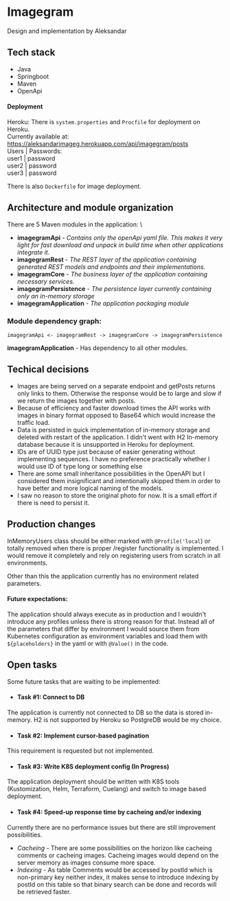 # Imagegram

Design and implementation by Aleksandar

## Tech stack

- Java
- Springboot
- Maven
- OpenApi

#### Deployment

Heroku:
There is `system.properties` and `Procfile` for deployment on Heroku.\
Currently available at: https://aleksandarimageg.herokuapp.com/api/imagegram/posts \
Users | Passwords: \
user1 | password \
user2 | password \
user3 | password 

There is also `Dockerfile` for image deployment.

## Architecture and module organization

There are 5 Maven modules in the application: \
- **imagegramApi** - *Contains only the openApi yaml file. This makes it very light for fast download and unpack in build time when other applications integrate it.*
- **imagegramRest** - *The REST layer of the application containing generated REST models and endpoints and their implementations.*
- **imagegramCore** - *The business layer of the application containing necessary services.*
- **imagegramPersistence** - *The persistence layer currently containing only an in-memory storage*
- **imagegramApplication** - *The application packaging module*


### Module dependency graph:
```
imagegramApi <- imagegramRest -> imagegramCore -> imagegramPersistence
```
**imagegramApplication** - Has dependency to all other modules.


## Techical decisions

* Images are being served on a separate endpoint and getPosts returns only links to them. Otherwise the response would be to large and slow if we return the images together with posts.
* Because of efficiency and faster download times the API works with images in binary format opposed to Base64 which would increase the traffic load.
* Data is persisted in quick implementation of in-memory storage and deleted with restart of the application. I didn't went with H2 In-memory database because it is unsupported in Heroku for deployment.
* IDs are of UUID type just because of easier generating without implementing sequences. I have no preference practically whether I would use ID of type long or something else
* There are some small inheritance possibilities in the OpenAPI but I considered them insignificant and intentionally skipped them in order to have better and more logical naming of the models.
* I saw no reason to store the original photo for now. It is a small effort if there is need to persist it.

## Production changes
InMemoryUsers class should be either marked with `@Profile('local`) or totally removed when there is proper /register functionality is implemented.
I would remove it completely and rely on registering users from scratch in all environments.

Other than this the application currently has no environment related parameters.

#### Future expectations:
The application should always execute as in production and I wouldn't introduce any profiles unless there is strong reason for that.
Instead all of the parameters that differ by environment I would source them from Kubernetes configuration as environment variables and load them with `${placeholders}` in the yaml or with `@Value()` in the code.


## Open tasks
Some future tasks that are waiting to be implemented:

- #### Task #1: Connect to DB
The application is currently not connected to DB so the data is stored in-memory. H2 is not supported by Heroku so PostgreDB would be my choice.

- #### Task #2: Implement cursor-based pagination
This requirement is requested but not implemented.

- #### Task #3: Write K8S deployment config (In Progress)
The application deployment should be written with K8S tools (Kustomization, Helm, Terraform, Cuelang) and switch to image based deployment.

- #### Task #4: Speed-up response time by cacheing and/or indexing
Currently there are no performance issues but there are still improvement possibilities.
- *Cacheing* - There are some possibilities on the horizon like cacheing comments or cacheing images. Cacheing images would depend on the server memory as images consume more space.
- *Indexing* - As table Comments would be accessed by postId which is non-primary key neither index, it makes sense to introduce indexing by postId on this table so that binary search can be done and records will be retrieved faster.


